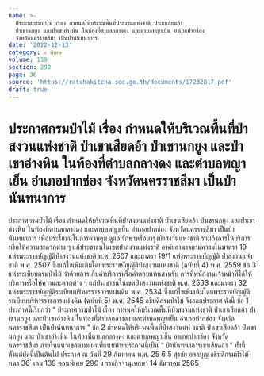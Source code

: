 ```yaml
---
name: >-
  ประกาศกรมป่าไม้ เรื่อง กำหนดให้บริเวณพื้นที่ป่าสงวนแห่งชาติ ป่าเขาเสียดอ้า
  ป่าเขานกยูง และป่าเขาอ่างหิน ในท้องที่ตำบลกลางดง และตำบลพญาเย็น อำเภอปากช่อง
  จังหวัดนครราชสีมา เป็นป่านันทนาการ
date: '2022-12-13'
category: ง พิเศษ
volume: 139
section: 290
page: 36
source: 'https://ratchakitcha.soc.go.th/documents/17232817.pdf'
draft: true
---
```


# ประกาศกรมป่าไม้ เรื่อง กำหนดให้บริเวณพื้นที่ป่าสงวนแห่งชาติ ป่าเขาเสียดอ้า ป่าเขานกยูง และป่าเขาอ่างหิน ในท้องที่ตำบลกลางดง และตำบลพญาเย็น อำเภอปากช่อง จังหวัดนครราชสีมา เป็นป่านันทนาการ

ประกาศกรมป่าไม้ เรื่อง กำหนดให้บริเวณพื้นที่ป่าสงวนแห่งชาติ ป่าเขาเสียดอ้า ป่าเขานกยูง และป่าเขาอ่างหิน ในท้องที่ตาบลกลางดง และตาบลพญาเย็น อำเภอปากช่อง จังหวัดนครราชสีมา เป็นป่านันทนาการ เพื่อประโยชน์ในการควบคุม ดูแล รักษาหรือบารุงป่าสงวนแห่งชาติ รวมถึงการให้บริการ หรือให้ความสะดวกต่าง ๆ แก่ประชาชนในเขตป่าสงวนแห่งชาติ อาศัยอานาจตามความในมาตรา 19 แห่งพระราชบัญญัติป่าสงวนแห่งชาติ พ.ศ. 2507 และมาตรา 19/1 แห่งพระราชบัญญัติ ป่าสงวนแห่งชาติ พ.ศ. 2507 ซึ่งแก้ไขเพิ่มเติมโดยพระราชบัญญัติป่าสงวนแห่งชาติ (ฉบับที่ 4) พ.ศ. 2559 ข้อ 3 แห่งระเบียบกรมป่าไม้ ว่าด้วยการเก็บค่าบริการหรือค่าตอบแทนสาหรับ การที่พนักงานเจ้าหน้าที่ได้ให้บริการหรือให้ความสะดวกต่าง ๆ แก่ประชาชนในเขตป่าสงวนแห่งชาติ พ.ศ. 2563 และมาตรา 32 แห่งพระราชบัญญัติระเบียบบริหารราชการแผ่นดิน พ.ศ. 2534 ซึ่งแก้ไขเพิ่มเติมโดยพระราชบัญญัติระเบียบบริหารราชการแผ่นดิน (ฉบับที่ 5) พ.ศ. 2545 อธิบดีกรมป่าไม้ จึงออกประกาศ ดังนี้ ข้อ 1 ประกาศนี้เรียกว่า “ ประกาศกรมป่าไม้ เรื่อง กาหนดให้บริเวณพื้นที่ป่าสงวนแห่งชาติ ป่าเขาเสียดอ้า ป่าเขานกยูง และป่าเขาอ่างหิน ในท้องที่ตำบลกลางดง และตำบลพญาเย็น อำเภอปากช่อง จังหวัดนครราชสีมา เป็นป่านันทนาการ ” ข้อ 2 กำหนดให้บริเวณพื้นที่ป่าสงวนแห่ งชาติ ป่าเขาเสียดอ้า ป่าเขานกยูง และ ป่าเขาอ่างหิน ในท้องที่ตาบลกลางดง และตาบลพญาเย็น อาเภอปากช่อง จังหวัดนครราชสีมา ภายในแนวเขตตามแผนที่แนบท้ายประกาศนี้เป็น “ ป่านันทนาการเขาเสียดอ้า ” ทั้งนี้ ตั้งแต่บัดนี้เป็นต้นไป ประกาศ ณ วันที่ 29 กันยายน พ.ศ. 25 6 5 สุรชัย อจลบุญ อธิบดีกรมป่าไม้ ้ หนา 36 ่ เลม 139 ตอนพิเศษ 290 ง ราชกิจจานุเบกษา 14 ธันวาคม 2565

